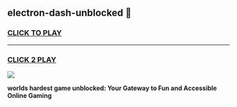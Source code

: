 
## electron-dash-unblocked 👋
<h3>
<a href="https://premium.freeplayer.one?title=electron-dash-unblocked&ref=14F">CLICK TO PLAY</a></h3>
<hr>

<h3>
<a href="https://premium.freeplayer.one?title=electron-dash-unblocked&ref=14F">CLICK 2 PLAY</a>
  
</h3>

<a href="https://premium.freeplayer.one?title=electron-dash-unblocked&ref=12F/"><img src="https://clearcache.store/games.png"></a>


**worlds hardest game unblocked: Your Gateway to Fun and Accessible Online Gaming**
